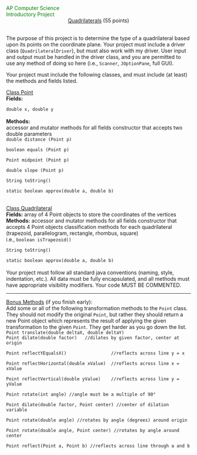 <div style="color:green;">AP Computer Science</div>
<div style="color:green;">Introductory Project</div>


<center><u>Quadrilaterals</u> (55 points)</center>
<br>
<p>
  The purpose of this project is to determine the type of a quadrilateral based upon its points on the coordinate
  plane. Your project must include a driver class (<code>QuadrilateralDriver</code>), but must also work with my
  driver. User input and output must be handled in the driver class, and you are permitted to use any method of
  doing so here (i.e., <code>Scanner</code>, <code>JOptionPane</code>, full GUI).</p>
<p>
  Your project must include the following classes, and must include (at least) the methods and fields listed.</p>
<u>Class Point</u><br>
<strong>
  Fields:
</strong>
<br>
<code>
double x, double y
</code><br>
<strong>Methods:</strong><br>
accessor and mutator methods for all fields
constructor that accepts two double parameters
<code>
double distance (Point p)<br>
boolean equals (Point p)<br>
Point midpoint (Point p)<br>
double slope (Point p)<br>
String toString()<br>
static boolean approx(double a, double b)<br>
</code><br>
<u>Class Quadrilateral</u><br>
<strong>Fields:</strong>
array of 4 Point objects to store the coordinates of the vertices<br>
<strong>Methods:</strong>
accessor and mutator methods for all fields
constructor that accepts 4 Point objects
classification methods for each quadrilateral (trapezoid, parallelogram, rectangle, rhombus, square)<br>
i.e., <code>boolean isTrapezoid() <br>
String toString() <br>
static boolean approx(double a, double b) <br></code><br>
Your project must follow all standard java conventions (naming, style, indentation, etc.). All data must be fully
encapsulated, and all methods must have appropriate visibility modifiers. Your code MUST BE
COMMENTED.
</p>
<hr>
<p><u>Bonus Methods</u> (if you finish early):<br>
  Add some or all of the following transformation methods to the <code>Point</code> class. They should not modify the
  original <code>Point</code>, but rather they should return a new Point object which represents the result of applying
  the
  given transformation to the given <code>Point</code>. They get harder as you go down the list.<br>
  <code>Point translate(double deltaX, double deltaY)
Point dilate(double factor)   //dilates by given factor, center at origin<br>
Point reflectYEqualsX()                 //reflects across line y = x<br>
Point reflectHorizontal(double xValue)  //reflects across line x = xValue<br>
Point reflectVertical(double yValue)    //reflects across line y = yValue<br>
Point rotate(int angle) //angle must be a multiple of 90°<br>
Point dilate(double factor, Point center) //center of dilation variable<br>
Point rotate(double angle) //rotates by angle (degrees) around origin<br>
Point rotate(double angle, Point center) //rotates by angle around center<br>
Point reflect(Point a, Point b) //reflects across line through a and b
<code>
</p>